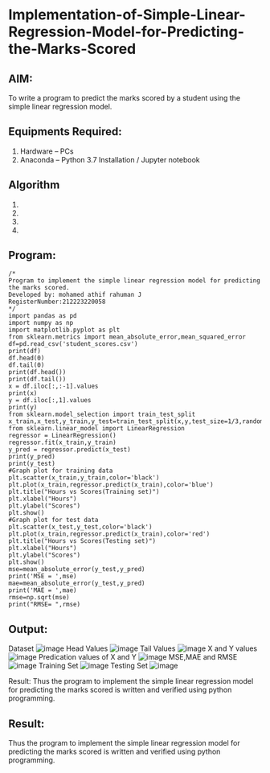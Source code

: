 # Implementation-of-Simple-Linear-Regression-Model-for-Predicting-the-Marks-Scored

## AIM:
To write a program to predict the marks scored by a student using the simple linear regression model.

## Equipments Required:
1. Hardware – PCs
2. Anaconda – Python 3.7 Installation / Jupyter notebook

## Algorithm
1. 
2. 
3. 
4. 

## Program:
```
/*
Program to implement the simple linear regression model for predicting the marks scored.
Developed by: mohamed athif rahuman J
RegisterNumber:212223220058  
*/
import pandas as pd
import numpy as np
import matplotlib.pyplot as plt
from sklearn.metrics import mean_absolute_error,mean_squared_error
df=pd.read_csv('student_scores.csv')
print(df)
df.head(0)
df.tail(0)
print(df.head())
print(df.tail())
x = df.iloc[:,:-1].values
print(x)
y = df.iloc[:,1].values
print(y)
from sklearn.model_selection import train_test_split
x_train,x_test,y_train,y_test=train_test_split(x,y,test_size=1/3,random_state=0)
from sklearn.linear_model import LinearRegression
regressor = LinearRegression()
regressor.fit(x_train,y_train)
y_pred = regressor.predict(x_test)
print(y_pred)
print(y_test)
#Graph plot for training data
plt.scatter(x_train,y_train,color='black')
plt.plot(x_train,regressor.predict(x_train),color='blue')
plt.title("Hours vs Scores(Training set)")
plt.xlabel("Hours")
plt.ylabel("Scores")
plt.show()
#Graph plot for test data
plt.scatter(x_test,y_test,color='black')
plt.plot(x_train,regressor.predict(x_train),color='red')
plt.title("Hours vs Scores(Testing set)")
plt.xlabel("Hours")
plt.ylabel("Scores")
plt.show()
mse=mean_absolute_error(y_test,y_pred)
print('MSE = ',mse)
mae=mean_absolute_error(y_test,y_pred)
print('MAE = ',mae)
rmse=np.sqrt(mse)
print("RMSE= ",rmse)
```

## Output:
Dataset
![image](https://github.com/mdathif12/Implementation-of-Simple-Linear-Regression-Model-for-Predicting-the-Marks-Scored/assets/149365313/f3ee5fe4-b514-4f11-bc95-2242354b644e)
Head Values
![image](https://github.com/mdathif12/Implementation-of-Simple-Linear-Regression-Model-for-Predicting-the-Marks-Scored/assets/149365313/1da6c09f-2074-486b-85cf-abda8cfe93f8)
Tail Values
![image](https://github.com/mdathif12/Implementation-of-Simple-Linear-Regression-Model-for-Predicting-the-Marks-Scored/assets/149365313/d497894c-4640-4e43-b243-111dbdd10155)
X and Y values
![image](https://github.com/mdathif12/Implementation-of-Simple-Linear-Regression-Model-for-Predicting-the-Marks-Scored/assets/149365313/07eaa7d4-32e7-45a7-b1bf-f098ad35b3cf)
Predication values of X and Y
![image](https://github.com/mdathif12/Implementation-of-Simple-Linear-Regression-Model-for-Predicting-the-Marks-Scored/assets/149365313/cea39ad5-3e47-4dd0-a692-d107832030c6)
MSE,MAE and RMSE
![image](https://github.com/mdathif12/Implementation-of-Simple-Linear-Regression-Model-for-Predicting-the-Marks-Scored/assets/149365313/d134d2b1-d2b0-4d9c-ad7f-60240364de48)
Training Set
![image](https://github.com/mdathif12/Implementation-of-Simple-Linear-Regression-Model-for-Predicting-the-Marks-Scored/assets/149365313/742310cf-967c-4ac5-804b-999a0265ca83)
Testing Set
![image](https://github.com/mdathif12/Implementation-of-Simple-Linear-Regression-Model-for-Predicting-the-Marks-Scored/assets/149365313/788e349b-f618-4783-85b1-92fa0ede6c6b)


Result:
Thus the program to implement the simple linear regression model for predicting the marks scored is written and verified using python programming.





## Result:
Thus the program to implement the simple linear regression model for predicting the marks scored is written and verified using python programming.
